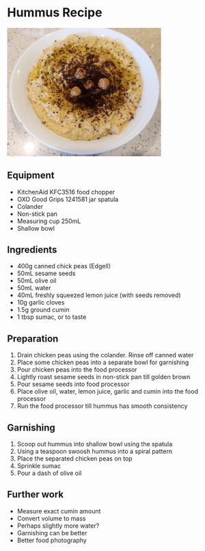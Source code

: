 # Hummus Recipe

<img src="hummus.jpg" width="360"/>

## Equipment 
- KitchenAid KFC3516 food chopper
- OXO Good Grips 1241581 jar spatula
- Colander
- Non-stick pan
- Measuring cup 250mL
- Shallow bowl 

## Ingredients
- 400g canned chick peas (Edgell)
- 50mL sesame seeds
- 50mL olive oil
- 50mL water 
- 40mL freshly squeezed lemon juice (with seeds removed)
- 10g garlic cloves
- 1.5g ground cumin
- 1 tbsp sumac, or to taste 

## Preparation
1. Drain chicken peas using the colander. Rinse off canned water
2. Place some chicken peas into a separate bowl for garnishing
3. Pour chicken peas into the food processor
4. Lightly roast sesame seeds in non-stick pan till golden brown
5. Pour sesame seeds into food processor
6. Place olive oil, water, lemon juice, garlic and cumin into the food processor
7. Run the food processor till hummus has smooth consistency

## Garnishing
1. Scoop out hummus into shallow bowl using the spatula
2. Using a teaspoon swoosh hummus into a spiral pattern
3. Place the separated chicken peas on top
4. Sprinkle sumac 
5. Pour a dash of olive oil 

## Further work 
- Measure exact cumin amount
- Convert volume to mass
- Perhaps slightly more water?
- Garnishing can be better
- Better food photography